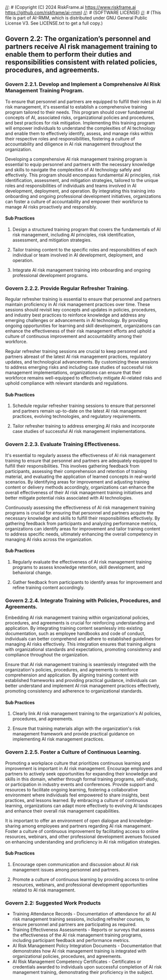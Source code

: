 [//]: # (COPYRIGHT)
[//]: # (RiskFrame.ai - AI Risk Management and Resilience Framework)
[//]: # (Copyright (C) 2024 RiskFrame.ai https://www.riskframe.ai https://github.com/riskframe/ai-rmm)
[//]: # (SOFTWARE LICENSE)
[//]: # (This file is part of AI-RMM, which is distributed under GNU General Public License V3. See LICENSE.txt to get a full copy.)
    
## Govern 2.2: The organization’s personnel and partners receive AI risk management training to enable them to perform their duties and responsibilities consistent with related policies, procedures, and agreements.

### Govern 2.2.1. Develop and Implement a Comprehensive AI Risk Management Training Program.

To ensure that personnel and partners are equipped to fulfill their roles in AI risk management, it's essential to establish a comprehensive training program tailored to their needs. This program should cover fundamental concepts of AI, associated risks, organizational policies and procedures, and best practices for risk mitigation. Implementing this training program will empower individuals to understand the complexities of AI technology and enable them to effectively identify, assess, and manage risks within their respective roles and responsibilities, fostering a culture of accountability and diligence in AI risk management throughout the organization.

Developing a comprehensive AI risk management training program is essential to equip personnel and partners with the necessary knowledge and skills to navigate the complexities of AI technology safely and effectively. This program should encompass fundamental AI principles, risk identification, assessment, and mitigation strategies, tailored to the unique roles and responsibilities of individuals and teams involved in AI development, deployment, and operation. By integrating this training into onboarding and ongoing professional development initiatives, organizations can foster a culture of accountability and empower their workforce to manage AI risks proactively and responsibly.

#### Sub Practices

1. Design a structured training program that covers the fundamentals of AI risk management, including AI principles, risk identification, assessment, and mitigation strategies.

2. Tailor training content to the specific roles and responsibilities of each individual or team involved in AI development, deployment, and operation.

3. Integrate AI risk management training into onboarding and ongoing professional development programs.

### Govern 2.2.2. Provide Regular Refresher Training.

Regular refresher training is essential to ensure that personnel and partners maintain proficiency in AI risk management practices over time. These sessions should revisit key concepts and updates in policies, procedures, and industry best practices to reinforce knowledge and address any emerging challenges or advancements in AI technology. By providing ongoing opportunities for learning and skill development, organizations can enhance the effectiveness of their risk management efforts and uphold a culture of continuous improvement and accountability among their workforce.

Regular refresher training sessions are crucial to keep personnel and partners abreast of the latest AI risk management practices, regulatory updates, and technological advancements. By customizing these sessions to address emerging risks and including case studies of successful risk management implementations, organizations can ensure that their workforce remains well-equipped to effectively mitigate AI-related risks and uphold compliance with relevant standards and regulations.

#### Sub Practices

1. Schedule regular refresher training sessions to ensure that personnel and partners remain up-to-date on the latest AI risk management practices, evolving technologies, and regulatory requirements.

2. Tailor refresher training to address emerging AI risks and incorporate case studies of successful AI risk management implementations.

### Govern 2.2.3. Evaluate Training Effectiveness.

It's essential to regularly assess the effectiveness of AI risk management training to ensure that personnel and partners are adequately equipped to fulfill their responsibilities. This involves gathering feedback from participants, assessing their comprehension and retention of training material, and evaluating the application of learned concepts in real-world scenarios. By identifying areas for improvement and adjusting training content or delivery methods accordingly, organizations can enhance the overall effectiveness of their AI risk management training initiatives and better mitigate potential risks associated with AI technologies.

Continuously assessing the effectiveness of AI risk management training programs is crucial for ensuring that personnel and partners acquire the necessary knowledge and skills to fulfill their responsibilities effectively. By gathering feedback from participants and analyzing performance metrics, organizations can identify areas for improvement and tailor training content to address specific needs, ultimately enhancing the overall competency in managing AI risks across the organization.

#### Sub Practices

1. Regularly evaluate the effectiveness of AI risk management training programs to assess knowledge retention, skill development, and behavioral change.

2. Gather feedback from participants to identify areas for improvement and refine training content accordingly.

### Govern 2.2.4. Integrate Training with Policies, Procedures, and Agreements.

Embedding AI risk management training within organizational policies, procedures, and agreements is crucial for reinforcing understanding and application. By integrating training content seamlessly into existing documentation, such as employee handbooks and code of conduct, individuals can better comprehend and adhere to established guidelines for managing AI risks effectively. This integration ensures that training aligns with organizational standards and expectations, promoting consistency and compliance throughout the organization.

Ensure that AI risk management training is seamlessly integrated with the organization's policies, procedures, and agreements to reinforce comprehension and application. By aligning training content with established frameworks and providing practical guidance, individuals can better understand and implement AI risk management practices effectively, promoting consistency and adherence to organizational standards.

#### Sub Practices

1. Clearly link AI risk management training to the organization's AI policies, procedures, and agreements.

2. Ensure that training materials align with the organization's risk management framework and provide practical guidance on implementing AI risk management practices.

### Govern 2.2.5. Foster a Culture of Continuous Learning.

Promoting a workplace culture that prioritizes continuous learning and improvement is important in AI risk management. Encourage employees and partners to actively seek opportunities for expanding their knowledge and skills in this domain, whether through formal training programs, self-study, or participation in industry events and conferences. Provide support and resources to facilitate ongoing learning, fostering a collaborative environment where individuals feel empowered to share insights, best practices, and lessons learned. By embracing a culture of continuous learning, organizations can adapt more effectively to evolving AI landscapes and enhance their overall risk management capabilities.

It is important to offer an environment of open dialogue and knowledge-sharing among employees and partners regarding AI risk management. Foster a culture of continuous improvement by facilitating access to online resources, webinars, and other professional development avenues focused on enhancing understanding and proficiency in AI risk mitigation strategies.

#### Sub Practices

1. Encourage open communication and discussion about AI risk management issues among personnel and partners.

2. Promote a culture of continuous learning by providing access to online resources, webinars, and professional development opportunities related to AI risk management.

### Govern 2.2: Suggested Work Products

* Training Attendance Records - Documentation of attendance for all AI risk management training sessions, including refresher courses, to ensure personnel and partners are participating as required.
* Training Effectiveness Assessments - Reports or surveys that assess the effectiveness of the AI risk management training programs, including participant feedback and performance metrics.
* AI Risk Management Policy Integration Documents - Documentation that demonstrates how AI risk management training is integrated with organizational policies, procedures, and agreements.
* AI Risk Management Competency Certificates - Certificates or credentials awarded to individuals upon successful completion of AI risk management training, demonstrating their proficiency in the subject.
